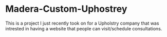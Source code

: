 # Madera-Custom-Uphostrey
 This is a project I just recently took on for a Upholstry company that was intrested in having a website that people can visit/schedule consultations.
 
